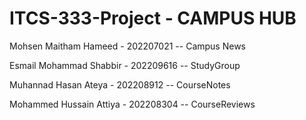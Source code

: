 # ITCS-333-Project - CAMPUS HUB
Mohsen Maitham Hameed  - 202207021  -- Campus News

Esmail Mohammad Shabbir  - 202209616  -- StudyGroup

Muhannad Hasan Ateya - 202208912 -- CourseNotes

Mohammed Hussain Attiya - 202208304  -- CourseReviews
